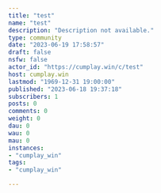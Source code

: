 ```yaml
---
title: "test" 
name: "test"
description: "Description not available."
type: community
date: "2023-06-19 17:58:57"
draft: false
nsfw: false
actor_id: "https://cumplay.win/c/test"
host: cumplay.win
lastmod: "1969-12-31 19:00:00"
published: "2023-06-18 19:37:18"
subscribers: 1
posts: 0
comments: 0
weight: 0
dau: 0
wau: 0
mau: 0
instances:
- "cumplay_win"
tags: 
- "cumplay_win"

---
```

